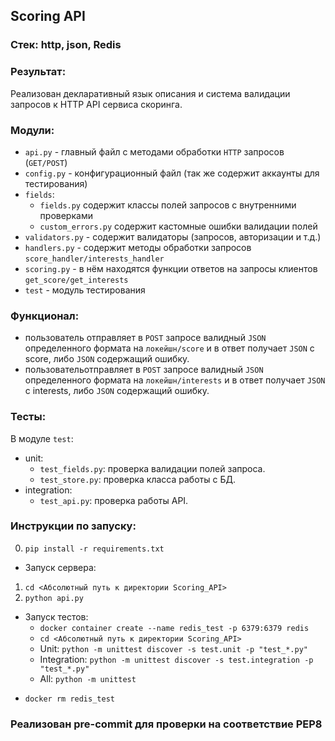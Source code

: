 ## Scoring API

### Стек: http, json, Redis

### Результат:

Реализован декларативный язык описания и система валидации запросов к HTTP API сервиса скоринга.

### Модули:

- `api.py` - главный файл с методами обработки `HTTP` запросов (`GET/POST`)
- `config.py` - конфигурационный файл (так же содержит аккаунты для тестирования)
- `fields`:
    - `fields.py` содержит классы полей запросов с внутренними проверками
    - `custom_errors.py` содержит кастомные ошибки валидации полей
- `validators.py` - содержит валидаторы (запросов, авторизации и т.д.)
- `handlers.py` - содержит методы обработки запросов `score_handler/interests_handler`
- `scoring.py` - в нём находятся функции ответов на запросы клиентов `get_score/get_interests`
- `test` - модуль тестирования

### Функционал:

- пользователь отправляет в `POST` запросе валидный `JSON` определенного формата на `локейшн/score`
  и в ответ получает `JSON` с score, либо `JSON` содержащий ошибку.
- пользовательотправляет в `POST` запросе валидный `JSON` определенного формата на `локейшн/interests`
  и в ответ получает `JSON` с interests, либо `JSON` содержащий ошибку.

### Тесты:

В модуле `test`:
  - unit:
    - `test_fields.py`: проверка валидации полей запроса.
    - `test_store.py`: проверка класса работы с БД.
  - integration:
      - `test_api.py`: проверка работы API.

### Инструкции по запуску:

0. `pip install -r requirements.txt`

- Запуск сервера:

1. `cd <Абсолютный путь к директории Scoring_API>`
2. `python api.py`

- Запуск тестов:
  - `docker container create --name redis_test -p 6379:6379 redis`
  - `cd <Абсолютный путь к директории Scoring_API>`
  - Unit: `python -m unittest discover -s test.unit -p "test_*.py"`
  - Integration: `python -m unittest discover -s test.integration -p "test_*.py"`
  - All: `python -m unittest`

* `docker rm redis_test`

### Реaлизован pre-commit для проверки на соответствие PEP8
